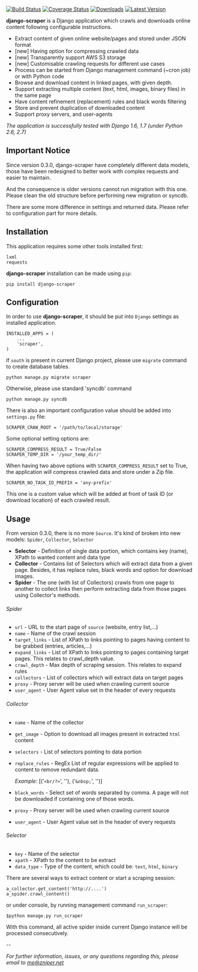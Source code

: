 [![Build Status](https://travis-ci.org/zniper/django-scraper.svg?branch=master)](https://travis-ci.org/zniper/django-scraper)
[![Coverage Status](https://coveralls.io/repos/zniper/django-scraper/badge.svg?branch=master)](https://coveralls.io/r/zniper/django-scraper?branch=master)
[![Downloads](https://pypip.in/download/django-scraper/badge.svg)](https://pypi.python.org/pypi/django-scraper/)
[![Latest Version](https://pypip.in/version/django-scraper/badge.svg)](https://pypi.python.org/pypi/django-scraper/)

**django-scraper** is a Django application which crawls and downloads online content following configurable instructions.

* Extract content of given online website/pages and stored under JSON format
* [new] Having option for compressing crawled data
* [new] Transparently support AWS S3 storage 
* [new] Customisable crawling requests for different use cases
* Process can be started from Django management command (~cron job) or with Python code 
* Browse and download content in linked pages, with given depth.
* Support extracting multiple content (text, html, images, binary files) in the same page
* Have content refinement (replacement) rules and black words filtering
* Store and prevent duplication of downloaded content
* Support proxy servers, and user-agents

_The application is successfully tested with Django 1.6, 1.7 (under Python 2.6, 2.7)_

Important Notice
----------------
Since version 0.3.0, django-scraper have completely different data models, those have been redesigned to better work with complex requests and easier to maintain.

And the consequence is older versions cannot run migration with this one. Please clean the old structure before performing new migration or syncdb.

There are some more difference in settings and returned data. Please refer to configuration part for more details.

Installation
------------
This application requires some other tools installed first:
    
    lxml
    requests

**django-scraper** installation can be made using `pip`:

    pip install django-scraper
    
Configuration
-------------
In order to use **django-scraper**, it should be put into `Django` settings as installed application.
    
    INSTALLED_APPS = (
        ...
        'scraper',
    )

If `south` is present in current Django project, please use `migrate` command to create database tables. 
  
    python manage.py migrate scraper

Otherwise, please use standard 'syncdb' command

    python manage.py syncdb
    
There is also an important configuration value should be added into `settings.py` file:

    SCRAPER_CRAW_ROOT = '/path/to/local/storage'

Some optional setting options are:
    
    SCRAPER_COMPRESS_RESULT = True/False
    SCRAPER_TEMP_DIR = '/your_temp_dir/'

When having two above options with `SCRAPER_COMPRESS_RESULT` set to True, the application will compress crawled data and store under a Zip file.

    SCRAPER_NO_TASK_ID_PREFIX = 'any-prefix'

This one is a custom value which will be added at front of task ID (or download location) of each crawled result.
    
Usage
-----

From version 0.3.0, there is no more `Source`. It's kind of broken into new models: `Spider`, `Collector`, `Selector`

* **Selector** - Definition of single data portion, which contains key (name), XPath to wanted content and data type
* **Collector** - Contains list of Selectors which will extract data from a given page. Besides, it has replace rules, black words and option for download images.
* **Spider** - The one (with list of Collectors) crawls from one page to another to collect links then perform extracting data from those pages using Collector's methods.

###### Spider
* `url` - URL to the start page of `source` (website, entry list,...)
* `name` - Name of the crawl session
* `target_links` - List of XPath to links pointing to pages having content to be grabbed (entries, articles,...)
* `expand_links` - List of XPath to links pointing to pages containing target pages. This relates to crawl_depth value.
* `crawl_depth` - Max depth of scraping session. This relates to expand rules
* `collectors` - List of collectors which will extract data on target pages
* `proxy` - Proxy server will be used when crawling current source
* `user_agent` - User Agent value set in the header of every requests

###### Collector
* `name` - Name of the collector
* `get_image` - Option to download all images present in extracted `html` content
* `selectors` - List of selectors pointing to data portion
* `replace_rules` - RegEx List of regular expressions will be applied to content to remove redundant data.

    *Example:*
        [('`<br/?>`', ''), ('`&nbsp;`', '')]

* `black_words` - Select set of words separated by comma. A page will not be downloaded if containing one of those words.
* `proxy` - Proxy server will be used when crawling current source
* `user_agent` - User Agent value set in the header of every requests

###### Selector
* `key` - Name of the selector
* `xpath` - XPath to the content to be extract
* `data_type` - Type of the content, which could be: `text`, `html`, `binary`

There are several ways to extract content or start a scraping session:

    a_collector.get_content('http://....')
    a_spider.crawl_content()

or under console, by running management command `run_scraper`:
    
    $python manage.py run_scraper
    
With this command, all active spider inside current Django instance will be processed consecutively.

--

*For further information, issues, or any questions regarding this, please email to me@zniper.net*
